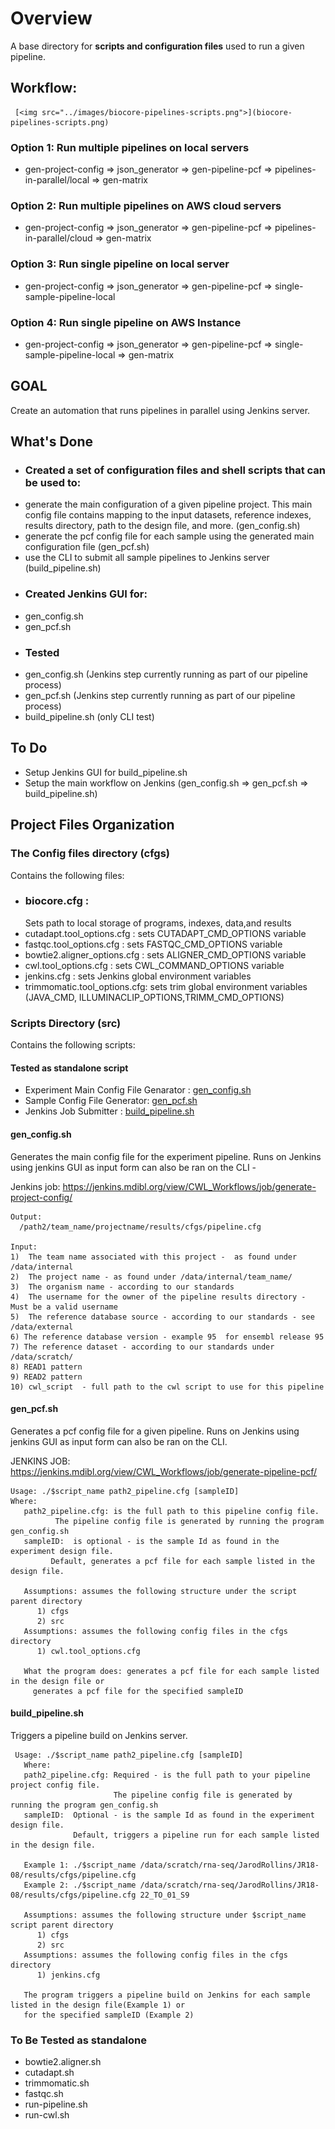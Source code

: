 # Overview

A base directory  for **scripts and configuration files** used to
run a given pipeline.

## Workflow:  


     [<img src="../images/biocore-pipelines-scripts.png">](biocore-pipelines-scripts.png)
     
     
### Option 1: Run multiple pipelines on local servers 
* gen-project-config => json_generator => gen-pipeline-pcf => pipelines-in-parallel/local => gen-matrix

### Option 2:  Run multiple pipelines on AWS cloud servers
* gen-project-config => json_generator => gen-pipeline-pcf => pipelines-in-parallel/cloud => gen-matrix

### Option 3: Run single pipeline on local server
* gen-project-config => json_generator => gen-pipeline-pcf => single-sample-pipeline-local 

### Option 4: Run single pipeline on AWS Instance
* gen-project-config => json_generator => gen-pipeline-pcf => single-sample-pipeline-local => gen-matrix




## GOAL
Create an automation that runs pipelines in parallel using Jenkins server.

## What's Done
- ### Created a set of configuration files and shell scripts that can be used to:
* generate the main configuration of a given pipeline project. This main config
  file contains mapping to the input datasets, reference indexes, results directory, path
  to the design file, and more. (gen_config.sh) 
* generate the pcf config file for each sample using the generated main configuration file (gen_pcf.sh)
* use the CLI to submit all sample pipelines to Jenkins server (build_pipeline.sh)

- ### Created Jenkins GUI for:
* gen_config.sh 
* gen_pcf.sh

- ### Tested 
* gen_config.sh (Jenkins step currently running as part of our pipeline process)
* gen_pcf.sh (Jenkins step currently running as part of our pipeline process) 
* build_pipeline.sh (only CLI test)

## To Do

* Setup Jenkins GUI for build_pipeline.sh
* Setup the main workflow on Jenkins (gen_config.sh => gen_pcf.sh => build_pipeline.sh)

## Project Files Organization 

### The Config files directory (cfgs)
Contains the following files:

* ### biocore.cfg : 
  Sets path to local storage of programs, indexes, data,and results
* cutadapt.tool_options.cfg  : sets CUTADAPT_CMD_OPTIONS variable
* fastqc.tool_options.cfg   : sets FASTQC_CMD_OPTIONS variable 
* bowtie2.aligner_options.cfg  : sets ALIGNER_CMD_OPTIONS variable 
* cwl.tool_options.cfg  : sets CWL_COMMAND_OPTIONS variable      
* jenkins.cfg  : sets Jenkins global environment variables     
* trimmomatic.tool_options.cfg: sets trim global environment variables (JAVA_CMD, ILLUMINACLIP_OPTIONS,TRIMM_CMD_OPTIONS)

### Scripts Directory (src)

Contains the following scripts:

#### Tested as standalone script

* Experiment Main Config File Genarator : [gen_config.sh](#gen_config.sh)
* Sample Config File Generator: [gen_pcf.sh](#gen_pcf.sh)
* Jenkins Job Submitter : [build_pipeline.sh](#build_pipeline.sh) 

#### gen_config.sh
Generates the main config file for the experiment pipeline.  Runs on Jenkins using jenkins GUI as input form can also be ran on the CLI - 

Jenkins job: https://jenkins.mdibl.org/view/CWL_Workflows/job/generate-project-config/
```
Output: 
  /path2/team_name/projectname/results/cfgs/pipeline.cfg 

Input: 
1)  The team name associated with this project -  as found under /data/internal 
2)  The project name - as found under /data/internal/team_name/ 
3)  The organism name - according to our standards 
4)  The username for the owner of the pipeline results directory - Must be a valid username 
5)  The reference database source - according to our standards - see /data/external 
6) The reference database version - example 95  for ensembl release 95 
7) The reference dataset - according to our standards under /data/scratch/ 
8) READ1 pattern 
9) READ2 pattern 
10) cwl_script  - full path to the cwl script to use for this pipeline
````
#### gen_pcf.sh

Generates a pcf config file for a given pipeline. Runs on Jenkins using jenkins GUI as input form can also be ran on the CLI.

JENKINS JOB: https://jenkins.mdibl.org/view/CWL_Workflows/job/generate-pipeline-pcf/

```
Usage: ./$script_name path2_pipeline.cfg [sampleID]
Where:
   path2_pipeline.cfg: is the full path to this pipeline config file.
          The pipeline config file is generated by running the program gen_config.sh
   sampleID:  is optional - is the sample Id as found in the experiment design file.
         Default, generates a pcf file for each sample listed in the design file.

   Assumptions: assumes the following structure under the script parent directory
      1) cfgs 
      2) src
   Assumptions: assumes the following config files in the cfgs directory
      1) cwl.tool_options.cfg

   What the program does: generates a pcf file for each sample listed in the design file or
     generates a pcf file for the specified sampleID

```
#### build_pipeline.sh

Triggers  a pipeline build on Jenkins server.

```
 Usage: ./$script_name path2_pipeline.cfg [sampleID]
   Where:
   path2_pipeline.cfg: Required - is the full path to your pipeline project config file.
                       The pipeline config file is generated by running the program gen_config.sh
   sampleID:  Optional - is the sample Id as found in the experiment design file.
              Default, triggers a pipeline run for each sample listed in the design file.

   Example 1: ./$script_name /data/scratch/rna-seq/JarodRollins/JR18-08/results/cfgs/pipeline.cfg
   Example 2: ./$script_name /data/scratch/rna-seq/JarodRollins/JR18-08/results/cfgs/pipeline.cfg 22_TO_01_S9

   Assumptions: assumes the following structure under $script_name script parent directory
      1) cfgs 
      2) src
   Assumptions: assumes the following config files in the cfgs directory
      1) jenkins.cfg

   The program triggers a pipeline build on Jenkins for each sample listed in the design file(Example 1) or
   for the specified sampleID (Example 2)
``` 

### To Be Tested as standalone
* bowtie2.aligner.sh  
* cutadapt.sh  
* trimmomatic.sh
* fastqc.sh
* run-pipeline.sh
* run-cwl.sh   
